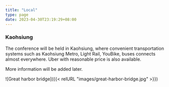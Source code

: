 ```yaml
---
title: "Local"
type: page
date: 2023-04-30T23:19:29+08:00
---
```


### Kaohsiung

The conference will be held in Kaohsiung, where convenient transportation systems such as Kaohsiung Metro, Light Rail, YouBike, buses connects almost everywhere.  Uber with reasonable price is also available.

More information will be added later.

![Great harbor bridge]({{< relURL "images/great-harbor-bridge.jpg" >}})
